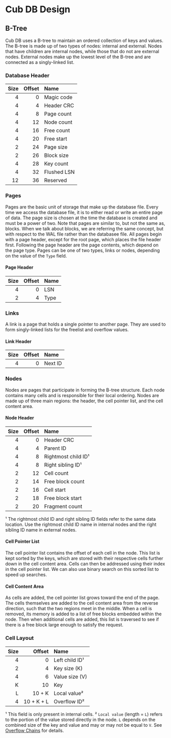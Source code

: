 # Cub DB Design

## B-Tree
Cub DB uses a B-tree to maintain an ordered collection of keys and values.
The B-tree is made up of two types of nodes: internal and external.
Nodes that have children are internal nodes, while those that do not are external nodes.
External nodes make up the lowest level of the B-tree and are connected as a singly-linked list.

### Database Header
| Size | Offset | Name        | 
|-----:|-------:|:------------|
|    4 |      0 | Magic code  |
|    4 |      4 | Header CRC  |
|    4 |      8 | Page count  |
|    4 |     12 | Node count  |
|    4 |     16 | Free count  |
|    4 |     20 | Free start  |
|    2 |     24 | Page size   | 
|    2 |     26 | Block size  |
|    4 |     28 | Key count   | 
|    4 |     32 | Flushed LSN |
|   12 |     36 | Reserved    |

### Pages
Pages are the basic unit of storage that make up the database file.
Every time we access the database file, it is to either read or write an entire page of data.
The page size is chosen at the time the database is created and must be a power of two.
Note that pages are similar to, but not the same as, blocks.
When we talk about blocks, we are referring the same concept, but with respect to the WAL file rather than the databasee file.
All pages begin with a page header, except for the root page, which places the file header first.
Following the page header are the page contents, which depend on the page type.
Pages can be one of two types, links or nodes, depending on the value of the `Type` field.

#### Page Header
|  Size | Offset | Name    | 
|------:|-------:|:--------|
|     4 |      0 | LSN     |
|     2 |      4 | Type    |

### Links
A link is a page that holds a single pointer to another page.
They are used to form singly-linked lists for the freelist and overflow values.

#### Link Header
| Size | Offset | Name    | 
|-----:|-------:|:--------|
|    4 |      0 | Next ID |

### Nodes
Nodes are pages that participate in forming the B-tree structure.
Each node contains many cells and is responsible for their local ordering.
Nodes are made up of three main regions: the header, the cell pointer list, and the cell content area.

#### Node Header
| Size | Offset | Name                | 
|-----:|-------:|:--------------------|
|    4 |      0 | Header CRC          |
|    4 |      4 | Parent ID           |
|    4 |      8 | Rightmost child ID¹ |
|    4 |      8 | Right sibling ID¹   |
|    2 |     12 | Cell count          |
|    2 |     14 | Free block count    |
|    2 |     16 | Cell start          |
|    2 |     18 | Free block start    |
|    2 |     20 | Fragment count      |

¹ The rightmost child ID and right sibling ID fields refer to the same data location.
Use the rightmost child ID name in internal nodes and the right sibling ID name in external nodes.

#### Cell Pointer List
The cell pointer list contains the offset of each cell in the node.
This list is kept sorted by the keys, which are stored with their respective cells further down in the cell content area.
Cells can then be addressed using their index in the cell pointer list.
We can also use binary search on this sorted list to speed up searches.

#### Cell Content Area
As cells are added, the cell pointer list grows toward the end of the page.
The cells themselves are added to the cell content area from the reverse direction, such that the two regions meet in the middle.
When a cell is removed, its memory is added to a list of free blocks embedded within the node.
Then when additional cells are added, this list is traversed to see if there is a free block large enough to satisfy the request.

### Cell Layout
| Size |     Offset | Name           |
|-----:|-----------:|:---------------|
|    4 |          0 | Left child ID¹ | 
|    2 |          4 | Key size (K)   | 
|    4 |          6 | Value size (V) | 
|    K |         10 | Key            | 
|    L |     10 + K | Local value²   | 
|    4 | 10 + K + L | Overflow ID²   |

¹ This field is only present in internal cells.
² `Local value` (length = `L`) refers to the portion of the value stored directly in the node.
`L` depends on the combined size of the key and value and may or may not be equal to `V`.
See [Overflow Chains](#overflow-chains) for details.